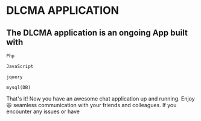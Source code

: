 # DLCMA APPLICATION

## The DLCMA application is an ongoing App built with 

 `Php` 
 
 `JavaScript` 
 
 `jquery`
 
 `mysql(DB)`

 

 


That's it! Now you have an awesome chat application up and running. Enjoy 😃 seamless communication with your friends and colleagues. If you encounter any issues or have 






